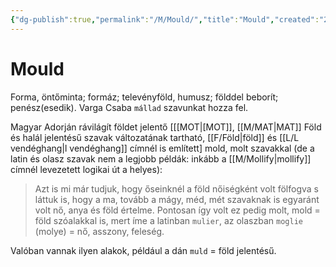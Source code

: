 ```yaml
---
{"dg-publish":true,"permalink":"/M/Mould/","title":"Mould","created":"2023-10-21T10:18","updated":"2024-10-25T23:33"}
---
```



# Mould

Forma, öntőminta; formáz; televényföld, humusz; földdel beborít; penész(esedik). Varga Csaba `mállad` szavunkat hozza fel.  

Magyar Adorján rávilágít földet jelentő \[[[MOT\|[MOT]], [[M/MAT\|MAT]] Föld és halál jelentésű szavak változatának tartható, [[F/Föld\|föld]] és [[L/L vendéghang\|l vendéghang]] címnél is említett\] mold, molt szavakkal (de a latin és olasz szavak nem a legjobb példák: inkább a [[M/Mollify\|mollify]] címnél levezetett logikai út a helyes):  
> Azt is mi már tudjuk, hogy őseinknél a föld nőiségként volt fölfogva s láttuk is, hogy a ma, tovább a mágy, méd, mét szavaknak is egyaránt volt nő, anya és föld értelme. Pontosan így volt ez pedig molt, mold = föld szóalakkal is, mert íme a latinban `mulier`, az olaszban `moglie` (molye) = nő, asszony, feleség.  

Valóban vannak ilyen alakok, például a dán `muld` = föld jelentésű.  